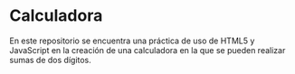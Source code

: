 # Calculadora
En este repositorio se encuentra una práctica de uso de HTML5 y JavaScript en la creación de una calculadora en la que se pueden realizar sumas de dos dígitos.
